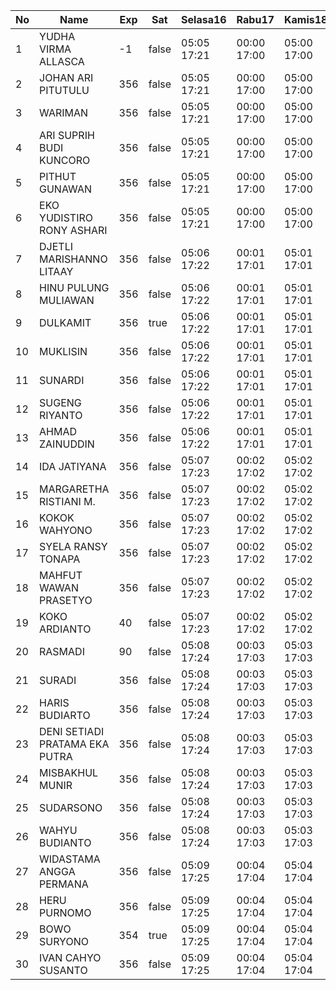 | No | Name | Exp | Sat | Selasa16 | Rabu17 | Kamis18 | Jumat19 | Sabtu20 | Senin22 |
|-----|-----|-----|-----|-----|-----|-----|-----|-----|-----|
| 1 | YUDHA VIRMA ALLASCA | -1 | false | 05:05 17:21 | 00:00 17:00 | 05:00 17:00 | 05:18 17:00 | -- | 05:04 17:24 |
| 2 | JOHAN ARI PITUTULU | 356 | false | 05:05 17:21 | 00:00 17:00 | 05:00 17:00 | 05:18 17:00 | -- | 05:04 17:24 |
| 3 | WARIMAN | 356 | false | 05:05 17:21 | 00:00 17:00 | 05:00 17:00 | 05:18 17:00 | -- | 05:04 17:24 |
| 4 | ARI SUPRIH BUDI KUNCORO | 356 | false | 05:05 17:21 | 00:00 17:00 | 05:00 17:00 | 05:18 17:00 | -- | 05:04 17:24 |
| 5 | PITHUT GUNAWAN | 356 | false | 05:05 17:21 | 00:00 17:00 | 05:00 17:00 | 05:18 17:00 | -- | 05:04 17:24 |
| 6 | EKO YUDISTIRO RONY ASHARI | 356 | false | 05:05 17:21 | 00:00 17:00 | 05:00 17:00 | 05:18 17:00 | -- | 05:04 17:24 |
| 7 | DJETLI MARISHANNO LITAAY | 356 | false | 05:06 17:22 | 00:01 17:01 | 05:01 17:01 | 05:19 17:01 | -- | 05:05 17:25 |
| 8 | HINU PULUNG MULIAWAN | 356 | false | 05:06 17:22 | 00:01 17:01 | 05:01 17:01 | 05:19 17:01 | -- | 05:05 17:25 |
| 9 | DULKAMIT | 356 | true | 05:06 17:22 | 00:01 17:01 | 05:01 17:01 | 05:19 17:01 | -- | 05:05 17:25 |
| 10 | MUKLISIN | 356 | false | 05:06 17:22 | 00:01 17:01 | 05:01 17:01 | 05:19 17:01 | -- | 05:05 17:25 |
| 11 | SUNARDI | 356 | false | 05:06 17:22 | 00:01 17:01 | 05:01 17:01 | 05:19 17:01 | -- | 05:05 17:25 |
| 12 | SUGENG RIYANTO | 356 | false | 05:06 17:22 | 00:01 17:01 | 05:01 17:01 | 05:19 17:01 | -- | 05:05 17:25 |
| 13 | AHMAD ZAINUDDIN | 356 | false | 05:06 17:22 | 00:01 17:01 | 05:01 17:01 | 05:20 17:01 | -- | 05:05 17:25 |
| 14 | IDA JATIYANA | 356 | false | 05:07 17:23 | 00:02 17:02 | 05:02 17:02 | 05:20 17:02 | -- | 05:06 17:26 |
| 15 | MARGARETHA RISTIANI M. | 356 | false | 05:07 17:23 | 00:02 17:02 | 05:02 17:02 | 05:20 17:02 | -- | 05:06 17:26 |
| 16 | KOKOK WAHYONO | 356 | false | 05:07 17:23 | 00:02 17:02 | 05:02 17:02 | 05:20 17:02 | -- | 05:06 17:26 |
| 17 | SYELA RANSY TONAPA | 356 | false | 05:07 17:23 | 00:02 17:02 | 05:02 17:02 | 05:20 17:02 | -- | 05:06 17:26 |
| 18 | MAHFUT WAWAN PRASETYO | 356 | false | 05:07 17:23 | 00:02 17:02 | 05:02 17:02 | 05:20 17:02 | -- | 05:06 17:26 |
| 19 | KOKO ARDIANTO | 40 | false | 05:07 17:23 | 00:02 17:02 | 05:02 17:02 | 05:20 17:02 | -- | 05:06 17:26 |
| 20 | RASMADI | 90 | false | 05:08 17:24 | 00:03 17:03 | 05:03 17:03 | 05:21 17:03 | -- | 05:07 17:27 |
| 21 | SURADI | 356 | false | 05:08 17:24 | 00:03 17:03 | 05:03 17:03 | 05:21 17:03 | -- | 05:07 17:27 |
| 22 | HARIS BUDIARTO | 356 | false | 05:08 17:24 | 00:03 17:03 | 05:03 17:03 | 05:21 17:03 | -- | 05:07 17:27 |
| 23 | DENI SETIADI PRATAMA EKA PUTRA | 356 | false | 05:08 17:24 | 00:03 17:03 | 05:03 17:03 | 05:21 17:03 | -- | 05:07 17:27 |
| 24 | MISBAKHUL MUNIR | 356 | false | 05:08 17:24 | 00:03 17:03 | 05:03 17:03 | 05:21 17:03 | -- | 05:07 17:27 |
| 25 | SUDARSONO | 356 | false | 05:08 17:24 | 00:03 17:03 | 05:03 17:03 | 05:21 17:03 | -- | 05:07 17:27 |
| 26 | WAHYU BUDIANTO | 356 | false | 05:08 17:24 | 00:03 17:03 | 05:03 17:03 | 05:21 17:03 | -- | 05:07 17:27 |
| 27 | WIDASTAMA ANGGA PERMANA | 356 | false | 05:09 17:25 | 00:04 17:04 | 05:04 17:04 | 05:22 17:04 | -- | 05:08 17:28 |
| 28 | HERU PURNOMO | 356 | false | 05:09 17:25 | 00:04 17:04 | 05:04 17:04 | 05:22 17:04 | -- | 05:08 17:28 |
| 29 | BOWO SURYONO | 354 | true | 05:09 17:25 | 00:04 17:04 | 05:04 17:04 | 05:22 17:04 | 05:07 17:13 | 05:08 17:28 |
| 30 | IVAN CAHYO SUSANTO | 356 | false | 05:09 17:25 | 00:04 17:04 | 05:04 17:04 | 05:22 17:04 | -- | 05:08 17:28 |
